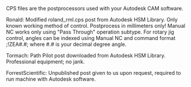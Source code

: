 CPS files are the postprocessors used with your Autodesk CAM software.

Ronald:
  Modified roland_rml.cps post from Autodesk HSM Library. Only known working method of control.
  Postprocess in millimeters only!
  Manual NC works only using "Pass Through" operation subtype.
  For rotary jig control, angles can be indexed using Manual NC and command format
    ;!ZEA#.#;
    where #.# is your decimal degree angle.

Tormach:
  Path Pilot post downloaded from Autodesk HSM Library. Professional equipment; no jank.

ForrestScientific:
  Unpublished post given to us upon request, required to run machine with Autodesk software.
